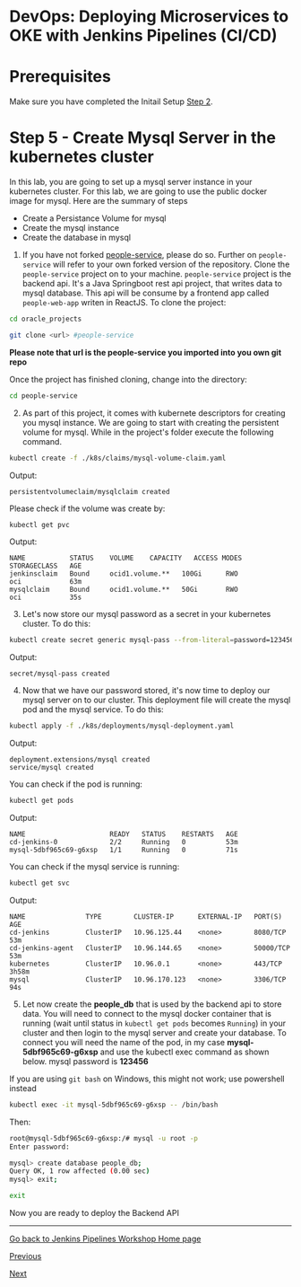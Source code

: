 # DevOps: Deploying Microservices to OKE with Jenkins Pipelines (CI/CD) #

# Prerequisites
Make sure you have completed the Initail Setup  [Step 2](jenkins.pipelines.OKE2.md).

# Step 5 - Create Mysql Server in the kubernetes cluster #
In this lab, you are going to set up a mysql server instance in your kubernetes cluster. For this lab, we are going to use the public docker image for mysql. Here are the summary of steps

+ Create a Persistance Volume for mysql
+ Create the mysql instance
+ Create the database in mysql

1. If you have not forked [people-service](https://github.com/allenkubai/people-service.git), please do so. Further on `people-service` will refer to your own forked version of the repository. Clone the `people-service` project on to your machine. `people-service` project is the backend api. It's a Java Springboot rest api project, that writes data to mysql database. This api will be consume by a frontend app called `people-web-app` writen in ReactJS. To clone the project:

```sh
cd oracle_projects

git clone <url> #people-service
```

**Please note that url is the people-service you imported into you own git repo**

Once the project has finished cloning, change into the directory:

```sh
cd people-service
```

2. As part of this project, it comes with kubernete descriptors for creating you mysql instance. We are going to start with creating the persistent volume for mysql. While in the project's folder execute the following command.

```sh
kubectl create -f ./k8s/claims/mysql-volume-claim.yaml 
```
Output:
```
persistentvolumeclaim/mysqlclaim created
```

Please check if the volume was create by:

```sh
kubectl get pvc
```

Output:
```
NAME           STATUS    VOLUME    CAPACITY   ACCESS MODES   STORAGECLASS   AGE
jenkinsclaim   Bound     ocid1.volume.**   100Gi      RWO            oci            63m
mysqlclaim     Bound     ocid1.volume.**   50Gi       RWO            oci            35s

```
3. Let's now store our mysql password as a secret in your kubernetes cluster. To do this:

```sh
kubectl create secret generic mysql-pass --from-literal=password=123456
```
Output:
```
secret/mysql-pass created
```

4. Now that we have our password stored, it's now time to deploy our mysql server on to our cluster. This deployment file will create the mysql pod and the mysql service. To do this:

```sh
kubectl apply -f ./k8s/deployments/mysql-deployment.yaml 
```

Output:
```
deployment.extensions/mysql created
service/mysql created
```

You can check if the pod is running:

```sh
kubectl get pods
```

Output:
```
NAME                     READY   STATUS    RESTARTS   AGE
cd-jenkins-0             2/2     Running   0          53m
mysql-5dbf965c69-g6xsp   1/1     Running   0          71s
```

You can check if the mysql service is running:

```sh
kubectl get svc
```
Output:
```
NAME               TYPE        CLUSTER-IP      EXTERNAL-IP   PORT(S)     AGE
cd-jenkins         ClusterIP   10.96.125.44    <none>        8080/TCP    53m
cd-jenkins-agent   ClusterIP   10.96.144.65    <none>        50000/TCP   53m
kubernetes         ClusterIP   10.96.0.1       <none>        443/TCP     3h58m
mysql              ClusterIP   10.96.170.123   <none>        3306/TCP    94s
```

5. Let now create the **people_db** that is used by the backend api to store data. You will need to connect to the mysql docker container that is running (wait until status in `kubectl get pods` becomes `Running`) in your cluster and then login to the mysql server and create your database. To connect you will need the name of the pod, in my case **mysql-5dbf965c69-g6xsp** and use the kubectl exec command as shown below. mysql password is **123456**

If you are using `git bash` on Windows, this might not work; use powershell instead
```sh
kubectl exec -it mysql-5dbf965c69-g6xsp -- /bin/bash
```
Then:
```sh
root@mysql-5dbf965c69-g6xsp:/# mysql -u root -p
Enter password: 

mysql> create database people_db;
Query OK, 1 row affected (0.00 sec)
mysql> exit;

exit
```

Now you are ready to deploy the Backend API

---
[Go back to Jenkins Pipelines Workshop Home page](README.md)

[Previous](jenkins.pipelines.OKE4.md)

[Next](jenkins.pipelines.OKE6.md)
